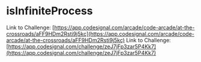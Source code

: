 # isInfiniteProcess

Link to Challenge: [https://app.codesignal.com/arcade/code-arcade/at-the-crossroads/aFF9HDm2Rsti9j5kc](https://app.codesignal.com/arcade/code-arcade/at-the-crossroads/aFF9HDm2Rsti9j5kc)
Link to Challenge: [https://app.codesignal.com/challenge/zeJ7jFp3zar5P4Kk7](https://app.codesignal.com/challenge/zeJ7jFp3zar5P4Kk7)